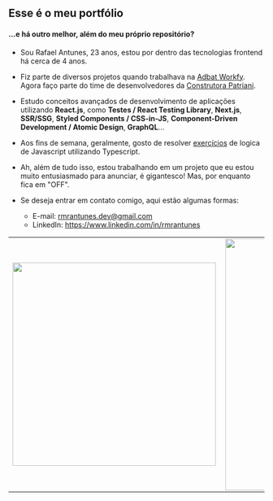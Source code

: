 ## Esse é o meu portfólio
#### ...e há outro melhor, além do meu próprio repositório?

-  Sou Rafael Antunes, 23 anos, estou por dentro das tecnologias frontend há cerca de 4 anos. 

- Fiz parte de diversos projetos quando trabalhava na [Adbat Workfy](https://www.adbat.com.br/). Agora faço parte do time de desenvolvedores da [Construtora Patriani](https://construtorapatriani.com.br/).

- Estudo conceitos avançados de desenvolvimento de aplicações utilizando **React.js**, como **Testes / React Testing Library**, **Next.js**, **SSR/SSG**,  **Styled Components / CSS-in-JS**, **Component-Driven Development / Atomic Design**, **GraphQL**... 

- Aos fins de semana, geralmente, gosto de resolver [exercícios](https://github.com/rmrantunes/exercises) de logica de Javascript utilizando Typescript.

- Ah, além de tudo isso, estou trabalhando em um projeto que eu estou muito entusiasmado para anunciar, é gigantesco! Mas, por enquanto fica em "OFF".

-  Se deseja entrar em contato comigo, aqui estão algumas formas:
    -  E-mail: rmrantunes.dev@gmail.com 
    -  LinkedIn: https://www.linkedin.com/in/rmrantunes



<center>
  <table>
    <tr>
      <td>
        <img
          width="400px"
          align="left"
          src="https://github-readme-stats.vercel.app/api/top-langs/?username=rmrantunes&layout=compact&theme=dark&show_icons=true&langs_count=6&hide=jupyter%20notebook" 
        />
      </td>
      <td>
        <img
          width="495px"
          align="left"
          src="https://github-readme-stats.vercel.app/api?username=rmrantunes&theme=dark&layout=compact&hide=prs"
        />
      </td>
    <tr>
  </table>
</center>
